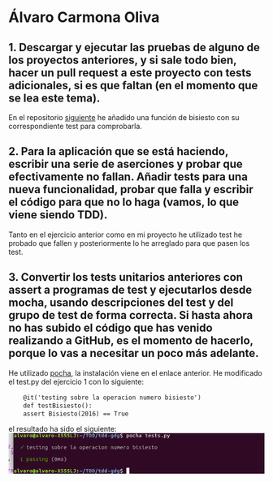 # Álvaro Carmona Oliva


## 1. Descargar y ejecutar las pruebas de alguno de los proyectos anteriores, y si sale todo bien, hacer un pull request a este proyecto con tests adicionales, si es que faltan (en el momento que se lea este tema).
En el repositorio [siguiente](https://github.com/alvarocarmona6/tdd-gdg) he añadido una función de bisiesto con su correspondiente test para comprobarla.

## 2. Para la aplicación que se está haciendo, escribir una serie de aserciones y probar que efectivamente no fallan. Añadir tests para una nueva funcionalidad, probar que falla y escribir el código para que no lo haga (vamos, lo que viene siendo TDD).
Tanto en el ejercicio anterior como en mi proyecto he utilizado test he probado que fallen y posteriormente lo he arreglado para que pasen los test.

## 3. Convertir los tests unitarios anteriores con assert a programas de test y ejecutarlos desde mocha, usando descripciones del test y del grupo de test de forma correcta. Si hasta ahora no has subido el código que has venido realizando a GitHub, es el momento de hacerlo, porque lo vas a necesitar un poco más adelante.
He utilizado [pocha](https://github.com/rlgomes/pocha), la instalación viene en el enlace anterior. He modificado el test.py del ejercicio 1 con lo siguiente:

        @it('testing sobre la operacion numero bisiesto') 
        def testBisiesto():
        assert Bisiesto(2016) == True

el resultado ha sido el siguiente:
![captura](https://github.com/alvarocarmona6/Ejercicios-IV/blob/master/capturas/ejercicio3.png)


